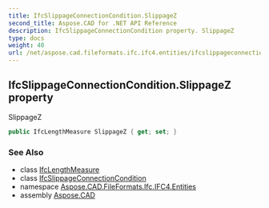 ```yaml
---
title: IfcSlippageConnectionCondition.SlippageZ
second_title: Aspose.CAD for .NET API Reference
description: IfcSlippageConnectionCondition property. SlippageZ
type: docs
weight: 40
url: /net/aspose.cad.fileformats.ifc.ifc4.entities/ifcslippageconnectioncondition/slippagez/
---
```

## IfcSlippageConnectionCondition.SlippageZ property

SlippageZ

```csharp
public IfcLengthMeasure SlippageZ { get; set; }
```

### See Also

* class [IfcLengthMeasure](../../../aspose.cad.fileformats.ifc.ifc4.types/ifclengthmeasure/)
* class [IfcSlippageConnectionCondition](../)
* namespace [Aspose.CAD.FileFormats.Ifc.IFC4.Entities](../../ifcslippageconnectioncondition/)
* assembly [Aspose.CAD](../../../)



